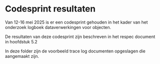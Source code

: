 # Codesprint resultaten

Van 12-16 mei 2025 is er een codesprint gehouden in het kader van het onderzoek logboek dataverwerkingen voor objecten.

De resultaten van deze codesprint zijn beschreven in het respec document in hoofdstuk 5.2

In deze folder zijn de voorbeeld trace log documenten opgeslagen die aangemaakt zijn.